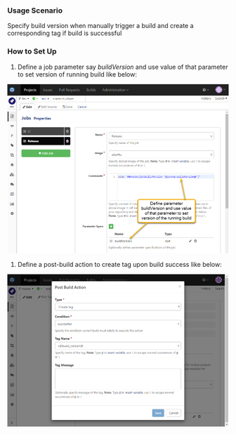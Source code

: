 ### Usage Scenario

Specify build version when manually trigger a build and create a corresponding tag if build is successful

### How to Set Up

1. Define a job parameter say _buildVersion_ and use value of that parameter to set version of running build like below:

  ![Set Build Version](../images/set-build-version.png)

1. Define a post-build action to create tag upon build success like below:

  ![Create Tag](../images/create-tag.png)